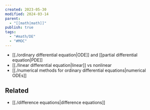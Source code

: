 ```yaml
---
created: 2023-05-30
modified: 2024-03-14
parent:
  - "[[math|math]]"
publish: true
tags:
  - "#math/DE"
  - "#MOC"
---
```

- [[./ordinary differential equation|ODE]] and [[partial differential equation|PDE]]
- [[./linear differential equation|linear]] vs nonlinear
- [[./numerical methods for ordinary differential equations|numerical ODEs]]

## Related
- [[./difference equations|difference equations]]